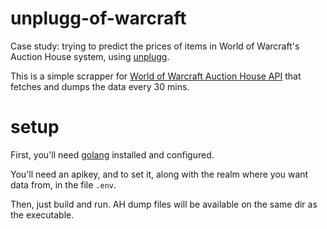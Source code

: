 # unplugg-of-warcraft
Case study: trying to predict the prices of items in World of Warcraft's Auction House system, using [unplugg][unplugg-api].

This is a simple scrapper for [World of Warcraft Auction House API][wow-api] that fetches and dumps the data every 30 mins.

# setup

First, you'll need [golang](https://golang.org/doc/install) installed and configured.

You'll need an apikey, and to set it, along with the realm where you want data from, in the file `.env`.

Then, just build and run.
AH dump files will be available on the same dir as the executable.


[wow-api]: https://dev.battle.net/io-docs
[unplugg-api]: https://github.com/whitesmith/unplugg-api
